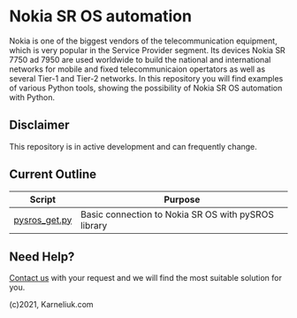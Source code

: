 # Nokia SR OS automation
Nokia is one of the biggest vendors of the telecommunication equipment, which is very popular in the Service Provider segment. Its devices Nokia SR 7750 ad 7950 are used worldwide to build the national and international networks for mobile and fixed telecommunicaion opertators as well as several Tier-1 and Tier-2 networks. In this repository you will find examples of various Python tools, showing the possibility of Nokia SR OS automation with Python.

## Disclaimer
This repository is in active development and can frequently change. 

## Current Outline
| Script | Purpose |
| ------ | ------- |
| [pysros_get.py](https://github.com/karneliuk-com/nokia-sros-automation/pysros_get.py) | Basic connection to Nokia SR OS with pySROS library |

## Need Help?
[Contact us](https://karneliuk.com/contact/) with your request and we will find the most suitable solution for you.

(c)2021, Karneliuk.com